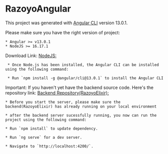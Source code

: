 # RazoyoAngular

This project was generated with [Angular CLI](https://github.com/angular/angular-cli) version 13.0.1.

Please make sure you have the right version of project:

    * Angular >= v13.0.1
    * NodeJS >= 16.17.1

Download Link:
     [NodeJS:](https://github.com/coreybutler/nvm-windows/releases)
     
     * Once Node.js has been installed, the Angular CLI can be installed using the following command:

     * Run `npm install -g @angular/cli@13.0.1` to install the Angular CLI

Important:
    If you haven't yet have the backend source code. 
    Here's the repository link: [Backend Repository(RazoyoElixir):](https://github.com/manuelsederap/backend-razoyo-dev-test-frontend-paredes-manuel)

    * Before you start the server, please make sure the backend(RazoyoElixir) has already running on your local environment

    * after the backend server sucessfully running, you now can run the project using the following command:

    * Run `npm install` to update dependency.

    * Run `ng serve` for a dev server.

    * Navigate to `http://localhost:4200/`.
